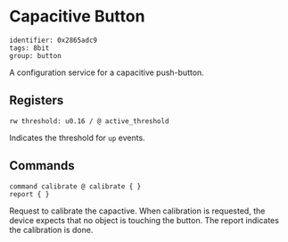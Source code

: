 # Capacitive Button

    identifier: 0x2865adc9
    tags: 8bit
    group: button

A configuration service for a capacitive push-button.

## Registers

    rw threshold: u0.16 / @ active_threshold
    
Indicates the threshold for ``up`` events.

## Commands

    command calibrate @ calibrate { }
    report { }

Request to calibrate the capactive. When calibration is requested, the device expects that no object is touching the button. 
The report indicates the calibration is done.
